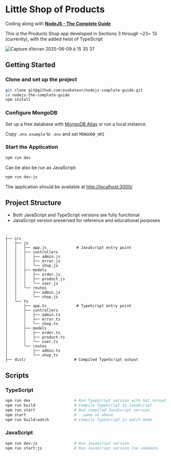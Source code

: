# Little Shop of Products

Coding along with [**NodeJS - The Complete Guide**](https://www.udemy.com/course/nodejs-the-complete-guide/)

This is the Products Shop app developed in Sections 3 through ~23~ 13
(currently), with the added twist of TypeScript

![Capture d’écran 2025-06-09 à 15 35 37](https://github.com/user-attachments/assets/1774c6ff-8eb2-4934-925c-04af2c2902ad)

## Getting Started

### Clone and set up the project

```sh
git clone git@github.com:evokateur/nodejs-complete-guide.git
cd nodejs-the-complete-guide
npm install
```

### Configure MongoDB

Set up a free database with
[MongoDB Atlas](https://www.mongodb.com/atlas/database) or run a local instance.

Copy `.env.example` to `.env` and set `MONGODB_URI`

### Start the Application

```sh
npm run dev
```

Can be also be run as JavaScript:

```sh
npm run dev:js
```

The application should be available at <http://localhost:3000/>

## Project Structure

- Both JavaScript and TypeScript versions are fully functional
- JavaScript version preserved for reference and educational purposes

```

.
├── src
│   ├── js
│   │   ├── app.js             # JavaScript entry point
│   │   ├── controllers
│   │   │   ├── admin.js
│   │   │   ├── error.js
│   │   │   └── shop.js
│   │   ├── models
│   │   │   ├── order.js
│   │   │   ├── product.js
│   │   │   └── user.js
│   │   └── routes
│   │       ├── admin.js
│   │       └── shop.js
│   └── ts
│       ├── app.ts             # TypeScript entry point
│       ├── controllers
│       │   ├── admin.ts
│       │   ├── error.ts
│       │   └── shop.ts
│       ├── models
│       │   ├── order.ts
│       │   ├── product.ts
│       │   └── user.ts
│       └── routes
│           ├── admin.ts
│           └── shop.ts
├── dist/                     # Compiled TypeScript output
```

## Scripts

### TypeScript

```bash
npm run dev                   # Run TypeScript version with hot reload
npm run build                 # Compile TypeScript to JavaScript
npm run start                 # Run compiled JavaScript version
npm start                     # ..same as above
npm run build:watch           # Compile TypeScript in watch mode
```

### JavaScript

```bash
npm run dev:js                # Run JavaScript version
npm run start:js              # Run JavaScript version (no nodemon)
```
